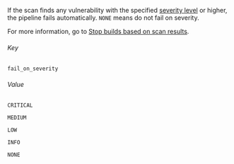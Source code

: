 If the scan finds any vulnerability with the specified [severity level](/docs/security-testing-orchestration/get-started/key-concepts/severities) or higher, the pipeline fails automatically. `NONE` means do not fail on severity.

For more information, go to [Stop builds based on scan results](/docs/category/stop-builds-based-on-scan-results).

###### Key
```
fail_on_severity
```
###### Value


```
CRITICAL
```
```
MEDIUM
```
```
LOW
```
```
INFO
```
```
NONE
```